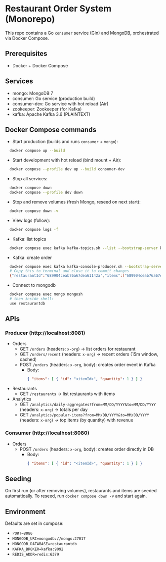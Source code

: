 # Restaurant Order System (Monorepo)

This repo contains a Go `consumer` service (Gin) and MongoDB, orchestrated via Docker Compose.

## Prerequisites

- Docker + Docker Compose

## Services

- mongo: MongoDB 7
- consumer: Go service (production build)
- consumer-dev: Go service with hot reload (Air)
- zookeeper: Zookeeper (for Kafka)
- kafka: Apache Kafka 3.6 (PLAINTEXT)

## Docker Compose commands

- Start production (builds and runs `consumer` + `mongo`):

```bash
  docker compose up --build
```

- Start development with hot reload (bind mount + Air):

```bash
  docker compose --profile dev up --build consumer-dev
```

- Stop all services:

```bash
  docker compose down
  docker compose --profile dev down
```

- Stop and remove volumes (fresh Mongo, reseed on next start):

```bash
  docker compose down -v
```

- View logs (follow):

```bash
  docker compose logs -f
```

- Kafka: list topics

```bash
  docker compose exec kafka kafka-topics.sh --list --bootstrap-server kafka:9094
```

- Kafka: create order

```bash
  docker compose exec kafka kafka-console-producer.sh --bootstrap-server kafka:9092 --topic orders
  # Copy this to terminal and close it to commit changes
  {"restaurantId":"689904ceab76a67dea61142a","items":["689904ceab76a67dea61142d"]}
```

- Connect to mongodb

```bash
  docker compose exec mongo mongosh
  # then inside shell:
  use restaurantdb
```

## APIs

### Producer (http://localhost:8081)
- Orders
  - GET `/orders` (headers: `x-org`) → list orders for restaurant
  - GET `/orders/recent` (headers: `x-org`) → recent orders (15m window, cached)
  - POST `/orders` (headers: `x-org`, body): creates order event in Kafka
    - Body:
      ```json
      { "items": [ { "id": "<itemId>", "quantity": 1 } ] }
      ```
- Restaurants
  - GET `/restaurants` → list restaurants with items
- Analytics
  - GET `/analytics/daily-aggregates?from=MM/DD/YYYY&to=MM/DD/YYYY` (headers: `x-org`) → totals per day
  - GET `/analytics/popular-items?from=MM/DD/YYYY&to=MM/DD/YYYY` (headers: `x-org`) → top items (by quantity) with revenue

### Consumer (http://localhost:8080)
- Orders
  - POST `/orders` (headers: `x-org`, body): creates order directly in DB
    - Body:
      ```json
      { "items": [ { "id": "<itemId>", "quantity": 1 } ] }
      ```

## Seeding

On first run (or after removing volumes), restaurants and items are seeded automatically. To reseed, run `docker compose down -v` and start again.

## Environment

Defaults are set in compose:

- `PORT=8080`
- `MONGODB_URI=mongodb://mongo:27017`
- `MONGODB_DATABASE=restaurantdb`
- `KAFKA_BROKER=kafka:9092`
- `REDIS_ADDR=redis:6379`
